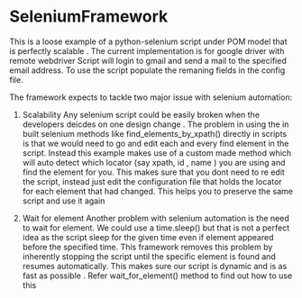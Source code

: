 # SeleniumFramework
This is a loose example of a python-selenium script under POM model that is perfectly scalable . 
The current implementation is for google driver with remote webdriver
Script will login to gmail and send a mail to the specified email address. To use the script populate the remaning fields in the config file.



The framework expects to tackle two major issue with selenium automation: 
1. Scalability 
    Any selenium script could be easily broken when the developers deicdes on one design change . The problem in using the in built selenium methods like find_elements_by_xpath() directly in scripts is that we would need to go and edit each and every find element in the script. Instead this example makes use of a custom made method which will auto detect which locator (say xpath, id , name ) you are  using and find the element for you. This makes sure that you dont need to re edit the script, instead just edit the configuration file that holds the locator for each element that had changed. This helps you to preserve the same script and use it again 
    
2. Wait for element
  Another problem with selenium automation is the need to wait for element. We could use a time.sleep() but that is not a perfect idea as the script sleep for the given time even if element appeared before the specified time. This framework removes this problem by inherently  stopping the script until the specific element is found and resumes automatically. This makes sure our script is dynamic and is as fast as possible . Refer wait_for_element() method to find out how to use this

